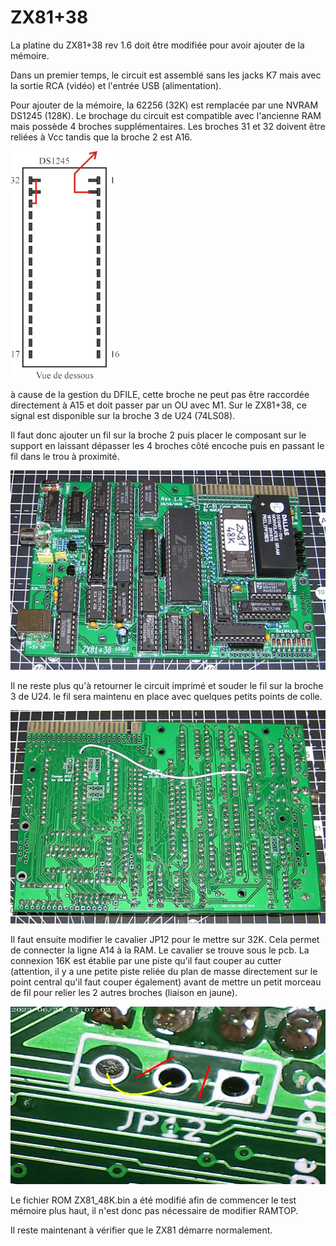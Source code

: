 # ZX81+38

La platine du ZX81+38 rev 1.6 doit être modifiée pour avoir ajouter de la mémoire.

Dans un premier temps, le circuit est assemblé sans les jacks K7 mais avec la sortie RCA (vidéo) et l'entrée USB (alimentation).

Pour ajouter de la mémoire, la 62256 (32K) est remplacée par une NVRAM DS1245 (128K). Le brochage du circuit est compatible avec l'ancienne RAM mais possède 4 broches supplémentaires. Les broches 31 et 32 doivent être reliées à Vcc tandis que la broche 2 est A16.

![Modif_DS1245](./modif_DS1245.jpg?raw=true "Optional Title")


à cause de la gestion du DFILE, cette broche ne peut pas être raccordée directement à A15 et doit passer par un OU avec M1.
Sur le ZX81+38, ce signal est disponible sur la broche 3 de U24 (74LS08).

Il faut donc ajouter un fil sur la broche 2 puis placer le composant sur le support en laissant dépasser les 4 broches côté encoche puis en passant le fil dans le trou à proximité.


![ZX81+38_Front](./ZX81_Front.jpg?raw=true "Optional Title")

Il ne reste plus qu'à retourner le circuit imprimé et souder le fil sur la broche 3 de U24. le fil sera maintenu en place avec quelques petits points de colle.

![ZX81+38_Back](./ZX81_back.jpg?raw=true "Optional Title")

Il faut ensuite modifier le cavalier JP12 pour le mettre sur 32K. Cela permet de connecter la ligne A14 à la RAM.
Le cavalier se trouve sous le pcb. La connexion 16K est établie par une piste qu'il faut couper au cutter (attention, il y a une petite piste reliée du plan de masse directement sur le point central qu'il faut couper également) avant de mettre un petit morceau de fil pour relier les 2 autres broches (liaison en jaune).

![modif_ZX81](./modif_ZX81.jpg?raw=true "Optional Title")


Le fichier ROM ZX81_48K.bin a été modifié afin de commencer le test mémoire plus haut, il n'est donc pas nécessaire de modifier RAMTOP.


Il reste maintenant à vérifier que le ZX81 démarre normalement.











